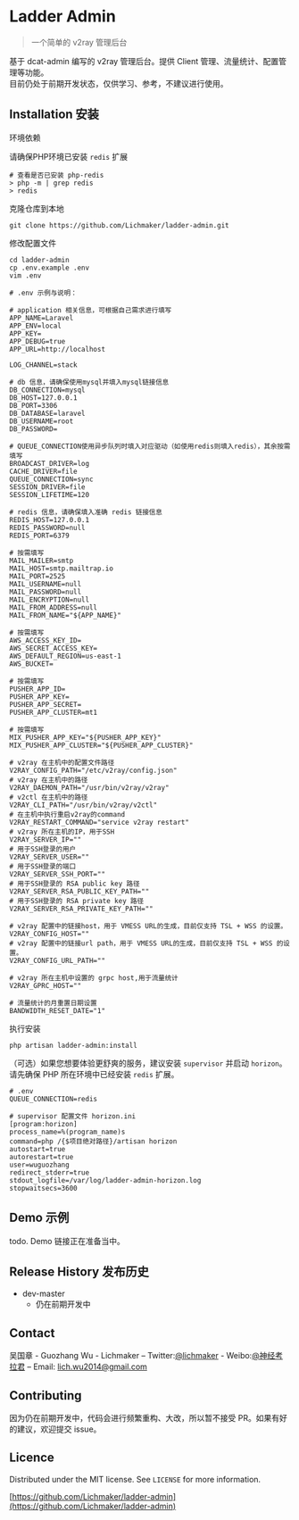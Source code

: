 # Ladder Admin
> 一个简单的 v2ray 管理后台

基于 dcat-admin 编写的 v2ray 管理后台。提供 Client 管理、流量统计、配置管理等功能。  
目前仍处于前期开发状态，仅供学习、参考，不建议进行使用。

## Installation 安装

环境依赖

请确保PHP环境已安装 `redis` 扩展
```
# 查看是否已安装 php-redis
> php -m | grep redis
> redis
```

克隆仓库到本地
```
git clone https://github.com/Lichmaker/ladder-admin.git
```

修改配置文件
```
cd ladder-admin
cp .env.example .env
vim .env
```
```
# .env 示例与说明：

# application 相关信息，可根据自己需求进行填写
APP_NAME=Laravel
APP_ENV=local
APP_KEY=
APP_DEBUG=true
APP_URL=http://localhost

LOG_CHANNEL=stack

# db 信息，请确保使用mysql并填入mysql链接信息
DB_CONNECTION=mysql
DB_HOST=127.0.0.1
DB_PORT=3306
DB_DATABASE=laravel
DB_USERNAME=root
DB_PASSWORD=

# QUEUE_CONNECTION使用异步队列时填入对应驱动（如使用redis则填入redis），其余按需填写
BROADCAST_DRIVER=log
CACHE_DRIVER=file
QUEUE_CONNECTION=sync
SESSION_DRIVER=file
SESSION_LIFETIME=120

# redis 信息，请确保填入准确 redis 链接信息
REDIS_HOST=127.0.0.1
REDIS_PASSWORD=null
REDIS_PORT=6379

# 按需填写
MAIL_MAILER=smtp
MAIL_HOST=smtp.mailtrap.io
MAIL_PORT=2525
MAIL_USERNAME=null
MAIL_PASSWORD=null
MAIL_ENCRYPTION=null
MAIL_FROM_ADDRESS=null
MAIL_FROM_NAME="${APP_NAME}"

# 按需填写
AWS_ACCESS_KEY_ID=
AWS_SECRET_ACCESS_KEY=
AWS_DEFAULT_REGION=us-east-1
AWS_BUCKET=

# 按需填写
PUSHER_APP_ID=
PUSHER_APP_KEY=
PUSHER_APP_SECRET=
PUSHER_APP_CLUSTER=mt1

# 按需填写
MIX_PUSHER_APP_KEY="${PUSHER_APP_KEY}"
MIX_PUSHER_APP_CLUSTER="${PUSHER_APP_CLUSTER}"

# v2ray 在主机中的配置文件路径
V2RAY_CONFIG_PATH="/etc/v2ray/config.json"
# v2ray 在主机中的路径
V2RAY_DAEMON_PATH="/usr/bin/v2ray/v2ray"
# v2ctl 在主机中的路径
V2RAY_CLI_PATH="/usr/bin/v2ray/v2ctl"
# 在主机中执行重启v2ray的command
V2RAY_RESTART_COMMAND="service v2ray restart"
# v2ray 所在主机的IP，用于SSH
V2RAY_SERVER_IP=""
# 用于SSH登录的用户
V2RAY_SERVER_USER=""
# 用于SSH登录的端口
V2RAY_SERVER_SSH_PORT=""
# 用于SSH登录的 RSA public key 路径
V2RAY_SERVER_RSA_PUBLIC_KEY_PATH=""
# 用于SSH登录的 RSA private key 路径
V2RAY_SERVER_RSA_PRIVATE_KEY_PATH=""

# v2ray 配置中的链接host，用于 VMESS URL的生成，目前仅支持 TSL + WSS 的设置。
V2RAY_CONFIG_HOST=""
# v2ray 配置中的链接url path，用于 VMESS URL的生成，目前仅支持 TSL + WSS 的设置。
V2RAY_CONFIG_URL_PATH=""

# v2ray 所在主机中设置的 grpc host,用于流量统计
V2RAY_GPRC_HOST=""

# 流量统计的月重置日期设置
BANDWIDTH_RESET_DATE="1"
```

执行安装
``` 
php artisan ladder-admin:install
```

（可选）如果您想要体验更舒爽的服务，建议安装 ` supervisor ` 并启动 ` horizon `。 请先确保 PHP 所在环境中已经安装 ` redis ` 扩展。

```
# .env
QUEUE_CONNECTION=redis

# supervisor 配置文件 horizon.ini
[program:horizon]
process_name=%(program_name)s
command=php /{$项目绝对路径}/artisan horizon
autostart=true
autorestart=true
user=wuguozhang
redirect_stderr=true
stdout_logfile=/var/log/ladder-admin-horizon.log
stopwaitsecs=3600

```

## Demo 示例

todo. Demo 链接正在准备当中。

## Release History 发布历史

* dev-master
    * 仍在前期开发中

## Contact

吴国章 - Guozhang Wu - Lichmaker – Twitter:[@lichmaker](https://twitter.com/lichmaker) - Weibo:[@神经考拉君](https://weibo.com/v5zhang) – Email: lich.wu2014@gmail.com


## Contributing 

因为仍在前期开发中，代码会进行频繁重构、大改，所以暂不接受 PR。如果有好的建议，欢迎提交 issue。

## Licence

Distributed under the MIT license. See ``LICENSE`` for more information.

[https://github.com/Lichmaker/ladder-admin](https://github.com/Lichmaker/ladder-admin)
